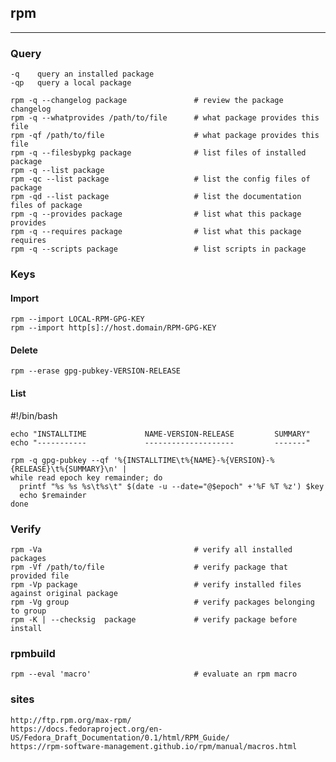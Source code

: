 ## rpm
---

### Query

    -q    query an installed package
    -qp   query a local package

    rpm -q --changelog package               # review the package changelog
    rpm -q --whatprovides /path/to/file      # what package provides this file
    rpm -qf /path/to/file                    # what package provides this file
    rpm -q --filesbypkg package              # list files of installed package
    rpm -q --list package
    rpm -qc --list package                   # list the config files of package
    rpm -qd --list package                   # list the documentation files of package
    rpm -q --provides package                # list what this package provides
    rpm -q --requires package                # list what this package requires
    rpm -q --scripts package                 # list scripts in package

### Keys

#### Import

    rpm --import LOCAL-RPM-GPG-KEY
    rpm --import http[s]://host.domain/RPM-GPG-KEY

#### Delete 

    rpm --erase gpg-pubkey-VERSION-RELEASE

#### List

#!/bin/bash

    echo "INSTALLTIME             NAME-VERSION-RELEASE         SUMMARY"
    echo "-----------             --------------------         -------"

    rpm -q gpg-pubkey --qf '%{INSTALLTIME\t%{NAME}-%{VERSION}-%{RELEASE}\t%{SUMMARY}\n' |
    while read epoch key remainder; do
      printf "%s %s %s\t%s\t" $(date -u --date="@$epoch" +'%F %T %z') $key
      echo $remainder
    done

### Verify

    rpm -Va                                  # verify all installed packages
    rpm -Vf /path/to/file                    # verify package that provided file
    rpm -Vp package                          # verify installed files against original package
    rpm -Vg group                            # verify packages belonging to group
    rpm -K | --checksig  package             # verify package before install

### rpmbuild

    rpm --eval 'macro'                       # evaluate an rpm macro

### sites

    http://ftp.rpm.org/max-rpm/
    https://docs.fedoraproject.org/en-US/Fedora_Draft_Documentation/0.1/html/RPM_Guide/
    https://rpm-software-management.github.io/rpm/manual/macros.html

